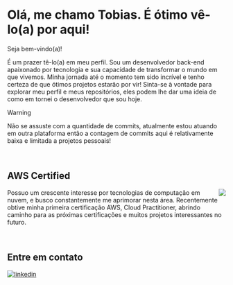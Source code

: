 <h1>Olá, me chamo Tobias. É ótimo vê-lo(a) por aqui!</h1>

Seja bem-vindo(a)!

É um prazer tê-lo(a) em meu perfil. Sou um desenvolvedor back-end apaixonado por tecnologia e sua capacidade de transformar o mundo em que vivemos. Minha jornada até o momento tem sido incrível e tenho certeza de que ótimos projetos estarão por vir! Sinta-se à vontade para explorar meu perfil e meus repositórios, eles podem lhe dar uma ideia de como em tornei o desenvolvedor que sou hoje.
  
> [!WARNING]
> Não se assuste com a quantidade de commits, atualmente estou atuando em outra plataforma então a contagem de commits aqui é relativamente baixa e limitada a projetos pessoais!

<br/>

<h2>AWS Certified</h2>

<div>
    <img align="right" src="https://github.com/tsirianni/tsirianni/assets/92902666/4c7d340e-9a84-4e8b-bc7a-23d373bab1d3"></img>
  <p align="left">Possuo um crescente interesse por tecnologias de computação em nuvem, e busco constantemente me aprimorar nesta área. Recentemente obtive minha primeira certificação AWS, Cloud Practitioner, abrindo caminho para as próximas certificações e muitos projetos interessantes no futuro.</p>
</div>

<br/>

<h2>Entre em contato</h2>

<div>
  <a href="https://www.linkedin.com/in/tobias-sirianni/" target="_blank">
    <img src=https://img.shields.io/badge/linkedin-%231E77B5.svg?&style=for-the-badge&logo=linkedin&logoColor=white alt=linkedin style="margin-bottom: 5px;" />
  </a>  
</div>
